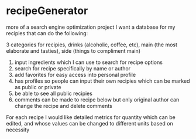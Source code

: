 # recipeGenerator

more of a search engine optimization project I want a database for my recipies that can do the following:

3 categories for recipies, drinks (alcoholic, coffee, etc), main (the most elaborate and tasties), side (things to compliment main) 

1) input ingredients which I can use to search for recipe options
2) search for recipe specifically by name or author
3) add favorites for easy access into personal profile
4) has profiles so people can input their own recipies which can be marked as public or private
5) be able to see all public recipies
6) comments can be made to recipe below but only original author can change the recipe and delete comments

For each recipe I would like detailed metrics for quantity which can be edited, and whose values can be changed to different units based on necessity
